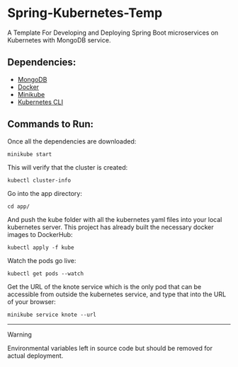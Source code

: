 # Spring-Kubernetes-Temp
A Template For Developing and Deploying Spring Boot microservices on Kubernetes with MongoDB service.

## Dependencies:
- [MongoDB](https://www.mongodb.com/docs/manual/administration/install-community/)
- [Docker](https://docs.docker.com/get-docker/)
- [Minikube](https://minikube.sigs.k8s.io/docs/start/)
- [Kubernetes CLI](https://kubernetes.io/docs/tasks/tools/)

## Commands to Run:
Once all the dependencies are downloaded:
```
minikube start
```
This will verify that the cluster is created:
```
kubectl cluster-info
```
Go into the app directory:
```
cd app/
```
And push the kube folder with all the kubernetes yaml files into your local kubernetes server. This project has already built the necessary docker images to DockerHub: 
```
kubectl apply -f kube
```
Watch the pods go live:
```
kubectl get pods --watch
```
Get the URL of the knote service which is the only pod that can be accessible from outside the kubernetes service, and type that into the URL of your browser:
```
minikube service knote --url
```
---
> [!WARNING]
> Environmental variables left in source code but should be removed for actual deployment.

